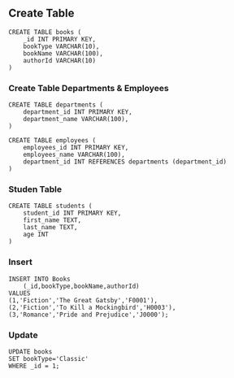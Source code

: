 ## Create Table 
```
CREATE TABLE books (
    _id INT PRIMARY KEY,
    bookType VARCHAR(10),
    bookName VARCHAR(100),
    authorId VARCHAR(10)
)
```

### Create Table Departments & Employees
```
CREATE TABLE departments (
    department_id INT PRIMARY KEY,
    department_name VARCHAR(100),
)
```
```
CREATE TABLE employees (
    employees_id INT PRIMARY KEY,
    employees_name VARCHAR(100),
    department_id INT REFERENCES departments (department_id)
)
```

### Studen Table
```
CREATE TABLE students (
    student_id INT PRIMARY KEY,
    first_name TEXT,
    last_name TEXT,
    age INT
)
```

### Insert
```
INSERT INTO Books 
    (_id,bookType,bookName,authorId) 
VALUES 
(1,'Fiction','The Great Gatsby','F0001'),
(2,'Fiction','To Kill a Mockingbird','H0003'),
(3,'Romance','Pride and Prejudice','J0000');
```

### Update
```
UPDATE books
SET bookType='Classic'
WHERE _id = 1;
```